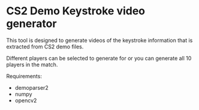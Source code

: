 # CS2 Demo Keystroke video generator

This tool is designed to generate videos of the keystroke information that is extracted from CS2 demo files.

Different players can be selected to generate for or you can generate all 10 players in the match.

Requirements:

- demoparser2
- numpy
- opencv2
